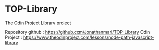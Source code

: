 # TOP-Library
The Odin Project Library project

Repository github : https://github.com/Jonathanmari/TOP-Library
Odin Project : https://www.theodinproject.com/lessons/node-path-javascript-library
